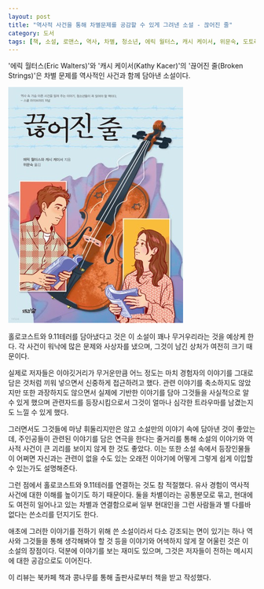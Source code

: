 ```yaml
---
layout: post
title: "역사적 사건을 통해 차별문제를 공감할 수 있게 그려낸 소설 - 끊어진 줄"
category: 도서
tags: [책, 소설, 로맨스, 역사, 차별, 청소년, 에릭 월터스, 캐시 케이서, 위문숙, 도토리숲, 북카페 책과 콩나무, 서평]
---
```


'에릭 월터스(Eric Walters)'와
'캐시 케이서(Kathy Kacer)'의
'끊어진 줄(Broken Strings)'은
차별 문제를 역사적인 사건과 함께 담아낸 소설이다.

![표지](/images/book/broken-strings-book-h480.jpg)

홀로코스트와 9.11테러를 담아냈다고 것은
이 소설이 꽤나 무거우리라는 것을 예상케 한다.
각 사건이 워낙에 많은 문제와 사상자를 냈으며,
그것이 남긴 상처가 여전히 크기 때문이다.

실제로 저자들은 이야깃거리가 무거운만큼
어느 정도는 마치 경험자의 이야기를 그대로 담은 것처럼 끼워 넣으면서
신중하게 접근하려고 했다.
관련 이야기를 축소하지도 않았지만 또한 과장하지도 않으면서
실제에 기반한 이야기를 담아 그것들을 사실적으로 알 수 있게 했으며
관련자드를 등장시킴으로서 그것이 얼마나 심각한 트라우마를 남겼는지도 느낄 수 있게 했다.

그러면서도 그것들에 마냥 휘둘리지만은 않고 소설만의 이야기 속에 담아낸 것이 좋았는데,
주인공들이 관련된 이야기를 담은 연극을 한다는 줄거리를 통해
소설의 이야기와 역사적 사건이 큰 괴리를 보이지 않게 한 것도 좋았다.
이는 또한 소설 속에서 등장인물들이 어쩌면 자신과는 관련이 없을 수도 있는 오래전 이야기에
어떻게 그렇게 쉽게 이입할 수 있는가도 설명해준다.

그런 점에서 홀로코스트와 9.11테러를 연결하는 것도 참 적절했다.
유사 경험이 역사적 사건에 대한 이해를 높이기도 하기 때문이다.
둘을 차별이라는 공통분모로 묶고, 현대에도 여전히 일어나고 있는 차별과 연결함으로써
일부 현대인을 그런 사람들과 별 다를바 없다는 쓴소리를 던지기도 한다.

애초에 그러한 이야기를 전하기 위해 쓴 소설이라서 다소 강조되는 면이 있기는 하나
역사와 그것들을 통해 생각해봐야 할 것 등을 이야기와 어색하지 않게 잘 어울린 것은 이 소설의 장점이다.
덕분에 이야기를 보는 재미도 있으며,
그것은 저자들이 전하는 메시지에 대한 공감으로도 이어진다.



<div class="im im-info">
이 리뷰는 북카페 책과 콩나무를 통해 출판사로부터 책을 받고 작성했다.
</div>
